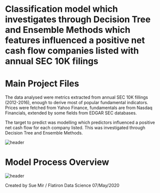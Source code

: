 
# Classification model which investigates through Decision Tree and Ensemble Methods which features influenced a positive net cash flow companies listed with annual SEC 10K filings 

# Main Project Files

The data analysed were metrics extracted from annual SEC 10K fillings (2012-2016), enough to derive most of popular fundamental indicators.  Prices were fetched from Yahoo Finance, fundamentals are from Nasdaq Financials, extended by some fields from EDGAR SEC databases.

The target to predict was modelling which predictors influenced a positive net cash flow for each company listed.  This was investigated through Decision Tree and Ensemble Methods.

![header](Process_Diagram1.png)

# Model Process Overview
![header](Process_Diagram2.png)


Created by Sue Mir / Flatiron Data Science 
07/May/2020

